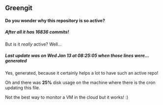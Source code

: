 ## Greengit

#### Do you wonder why this repository is so active?

##### After all it has 16836 commits!

But is it *really* active? Well...

##### Last update was on Wed Jan 13 at 08:25:05 when those lines were... generated

Yes, generated, because it certainly helps a lot to have such an active repo!

Oh and there was **25%** disk usage on the machine
where there is the cron updating this file.

Not the best way to monitor a VM in the cloud but it works! :)
